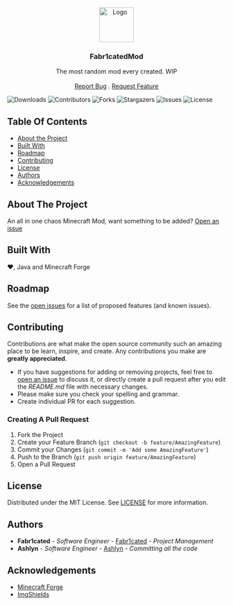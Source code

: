 <br/>
<p align="center">
  <a href="https://github.com/Fabr1catedInc/Fabr1catedMod">
    <img src="https://media.discordapp.net/attachments/968513909160042586/996757619563839659/icon.png" alt="Logo" width="80" height="80">
  </a>

<h3 align="center">Fabr1catedMod</h3>

  <p align="center">
    The most random mod every created. WIP
    <br/>
    <br/>
    <a href="https://github.com/Fabr1catedInc/Fabr1catedMod/issues">Report Bug</a>
    .
    <a href="https://github.com/Fabr1catedInc/Fabr1catedMod/issues">Request Feature</a>
  </p>
</p>

![Downloads](https://img.shields.io/github/downloads/Fabr1catedInc/Fabr1catedMod/total) ![Contributors](https://img.shields.io/github/contributors/Fabr1catedInc/Fabr1catedMod?color=dark-green) ![Forks](https://img.shields.io/github/forks/Fabr1catedInc/Fabr1catedMod?style=social) ![Stargazers](https://img.shields.io/github/stars/Fabr1catedInc/Fabr1catedMod?style=social) ![Issues](https://img.shields.io/github/issues/Fabr1catedInc/Fabr1catedMod) ![License](https://img.shields.io/github/license/Fabr1catedInc/Fabr1catedMod)

## Table Of Contents

* [About the Project](#about-the-project)
* [Built With](#built-with)
* [Roadmap](#roadmap)
* [Contributing](#contributing)
* [License](#license)
* [Authors](#authors)
* [Acknowledgements](#acknowledgements)

## About The Project

An all in one chaos Minecraft Mod, want something to be added? [Open an issue](https://github.com/fabr1catedinc/Fabr1catedMod/issues)

## Built With

❤, Java and Minecraft Forge

## Roadmap

See the [open issues](https://github.com/Fabr1catedInc/Fabr1catedMod/issues) for a list of proposed features (and known issues).

## Contributing

Contributions are what make the open source community such an amazing place to be learn, inspire, and create. Any contributions you make are **greatly appreciated**.
* If you have suggestions for adding or removing projects, feel free to [open an issue](https://github.com/Fabr1catedInc/Fabr1catedMod/issues/new) to discuss it, or directly create a pull request after you edit the *README.md* file with necessary changes.
* Please make sure you check your spelling and grammar.
* Create individual PR for each suggestion.

### Creating A Pull Request

1. Fork the Project
2. Create your Feature Branch (`git checkout -b feature/AmazingFeature`)
3. Commit your Changes (`git commit -m 'Add some AmazingFeature'`)
4. Push to the Branch (`git push origin feature/AmazingFeature`)
5. Open a Pull Request

## License

Distributed under the MIT License. See [LICENSE](https://github.com/Fabr1catedInc/Fabr1catedMod/blob/main/LICENSE) for more information.

## Authors

* **Fabr1cated** - *Software Engineer* - [Fabr1cated](https://cafedevogel.nl) - *Project Management*
* **Ashlyn** - *Software Engineer* - [Ashlyn](https://ashlyn.nl) - *Committing all the code*

## Acknowledgements

* [Minecraft Forge](https://minecraftforge.net/)
* [ImgShields](https://shields.io/)
